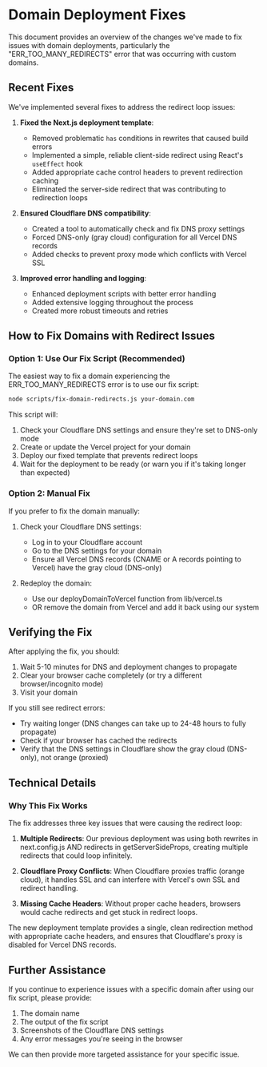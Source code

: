 # Domain Deployment Fixes

This document provides an overview of the changes we've made to fix issues with domain deployments, particularly the "ERR_TOO_MANY_REDIRECTS" error that was occurring with custom domains.

## Recent Fixes

We've implemented several fixes to address the redirect loop issues:

1. **Fixed the Next.js deployment template**:
   - Removed problematic `has` conditions in rewrites that caused build errors
   - Implemented a simple, reliable client-side redirect using React's `useEffect` hook
   - Added appropriate cache control headers to prevent redirection caching
   - Eliminated the server-side redirect that was contributing to redirection loops

2. **Ensured Cloudflare DNS compatibility**:
   - Created a tool to automatically check and fix DNS proxy settings 
   - Forced DNS-only (gray cloud) configuration for all Vercel DNS records
   - Added checks to prevent proxy mode which conflicts with Vercel SSL

3. **Improved error handling and logging**:
   - Enhanced deployment scripts with better error handling
   - Added extensive logging throughout the process
   - Created more robust timeouts and retries

## How to Fix Domains with Redirect Issues

### Option 1: Use Our Fix Script (Recommended)

The easiest way to fix a domain experiencing the ERR_TOO_MANY_REDIRECTS error is to use our fix script:

```bash
node scripts/fix-domain-redirects.js your-domain.com
```

This script will:
1. Check your Cloudflare DNS settings and ensure they're set to DNS-only mode
2. Create or update the Vercel project for your domain
3. Deploy our fixed template that prevents redirect loops
4. Wait for the deployment to be ready (or warn you if it's taking longer than expected)

### Option 2: Manual Fix

If you prefer to fix the domain manually:

1. Check your Cloudflare DNS settings:
   - Log in to your Cloudflare account
   - Go to the DNS settings for your domain
   - Ensure all Vercel DNS records (CNAME or A records pointing to Vercel) have the gray cloud (DNS-only)

2. Redeploy the domain:
   - Use our deployDomainToVercel function from lib/vercel.ts
   - OR remove the domain from Vercel and add it back using our system

## Verifying the Fix

After applying the fix, you should:

1. Wait 5-10 minutes for DNS and deployment changes to propagate
2. Clear your browser cache completely (or try a different browser/incognito mode)
3. Visit your domain

If you still see redirect errors:
- Try waiting longer (DNS changes can take up to 24-48 hours to fully propagate)
- Check if your browser has cached the redirects
- Verify that the DNS settings in Cloudflare show the gray cloud (DNS-only), not orange (proxied)

## Technical Details

### Why This Fix Works

The fix addresses three key issues that were causing the redirect loop:

1. **Multiple Redirects**: Our previous deployment was using both rewrites in next.config.js AND redirects in getServerSideProps, creating multiple redirects that could loop infinitely.

2. **Cloudflare Proxy Conflicts**: When Cloudflare proxies traffic (orange cloud), it handles SSL and can interfere with Vercel's own SSL and redirect handling.

3. **Missing Cache Headers**: Without proper cache headers, browsers would cache redirects and get stuck in redirect loops.

The new deployment template provides a single, clean redirection method with appropriate cache headers, and ensures that Cloudflare's proxy is disabled for Vercel DNS records.

## Further Assistance

If you continue to experience issues with a specific domain after using our fix script, please provide:

1. The domain name
2. The output of the fix script
3. Screenshots of the Cloudflare DNS settings
4. Any error messages you're seeing in the browser

We can then provide more targeted assistance for your specific issue. 
